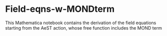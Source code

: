 # Field-eqns-w-MONDterm
This Mathematica notebook contains the derivation of the field equations starting from the AeST action, whose free function includes the MOND term
